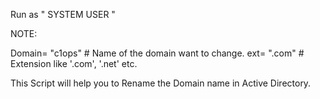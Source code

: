 Run as " SYSTEM USER "

NOTE:

Domain= "c1ops"   # Name of the domain want to change.
ext=  ".com"           # Extension like '.com', '.net' etc.

This Script will help you to Rename the Domain name in Active Directory.